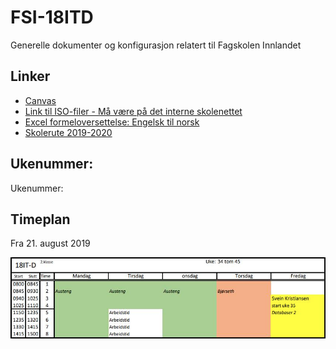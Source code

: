 # FSI-18ITD

Generelle dokumenter og konfigurasjon relatert til Fagskolen Innlandet

## Linker

- [Canvas](https://finn.instructure.com/)
- [Link til ISO-filer - Må være på det interne skolenettet](http://128.39.174.4/local/dreamspark)
- [Excel formeloversettelse: Engelsk til norsk](/Excel)
- [Skolerute 2019-2020](/assets/Skolerute_2019-2020.pdf)

## Ukenummer:
Ukenummer: <strong id="weeknumber"></strong>

## Timeplan

Fra 21. august 2019

[![18IT-D Timeplan - Fra 21. august 2019](/assets/images/2019-09-23_JweJR0.png)](/assets/images/2019-09-23_JweJR0.png)

<script type="text/javascript">
	/**
	 * Cheers mate: https://gist.github.com/IamSilviu/5899269#gistcomment-2773524
	 */
	Date.prototype.getWeek = function() {
		const today = this;
		const firstDayOfYear = new Date(today.getFullYear(), 0, 1);
		const pastDaysOfYear = (today - firstDayOfYear) / 86400000;
		return Math.ceil((pastDaysOfYear + firstDayOfYear.getDay() + 1) / 7);
	};

	window.addEventListener('DOMContentLoaded', () => {
		const weekElement = document.getElementById('weeknumber');
		weekElement.textContent = (new Date()).getWeek();
	});
</script>